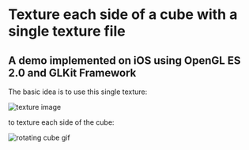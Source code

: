 # Texture each side of a cube with a single texture file
## A demo implemented on iOS using OpenGL ES 2.0 and GLKit Framework

The basic idea is to use this single texture:

![texture image](https://github.com/bestimmaa/ios-texture-cube/blob/master/src/texture-coordinates/texture-coordinates/texture_numbers.png)

to texture each side of the cube:

![rotating cube gif](https://github.com/bestimmaa/ios-texture-cube/blob/master/cube.gif)
